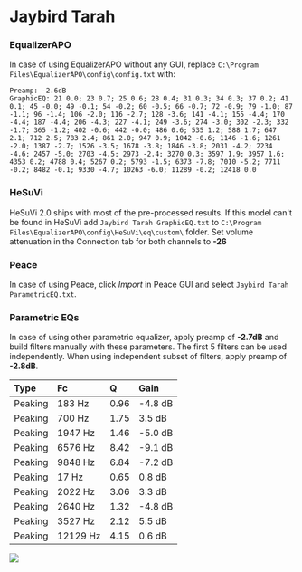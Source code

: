# Jaybird Tarah

### EqualizerAPO
In case of using EqualizerAPO without any GUI, replace `C:\Program Files\EqualizerAPO\config\config.txt`
with:
```
Preamp: -2.6dB
GraphicEQ: 21 0.0; 23 0.7; 25 0.6; 28 0.4; 31 0.3; 34 0.3; 37 0.2; 41 0.1; 45 -0.0; 49 -0.1; 54 -0.2; 60 -0.5; 66 -0.7; 72 -0.9; 79 -1.0; 87 -1.1; 96 -1.4; 106 -2.0; 116 -2.7; 128 -3.6; 141 -4.1; 155 -4.4; 170 -4.4; 187 -4.4; 206 -4.3; 227 -4.1; 249 -3.6; 274 -3.0; 302 -2.3; 332 -1.7; 365 -1.2; 402 -0.6; 442 -0.0; 486 0.6; 535 1.2; 588 1.7; 647 2.1; 712 2.5; 783 2.4; 861 2.0; 947 0.9; 1042 -0.6; 1146 -1.6; 1261 -2.0; 1387 -2.7; 1526 -3.5; 1678 -3.8; 1846 -3.8; 2031 -4.2; 2234 -4.6; 2457 -5.0; 2703 -4.5; 2973 -2.4; 3270 0.3; 3597 1.9; 3957 1.6; 4353 0.2; 4788 0.4; 5267 0.2; 5793 -1.5; 6373 -7.8; 7010 -5.2; 7711 -0.2; 8482 -0.1; 9330 -4.7; 10263 -6.0; 11289 -0.2; 12418 0.0
```

### HeSuVi
HeSuVi 2.0 ships with most of the pre-processed results. If this model can't be found in HeSuVi add
`Jaybird Tarah GraphicEQ.txt` to `C:\Program Files\EqualizerAPO\config\HeSuVi\eq\custom\` folder.
Set volume attenuation in the Connection tab for both channels to **-26**

### Peace
In case of using Peace, click *Import* in Peace GUI and select `Jaybird Tarah ParametricEQ.txt`.

### Parametric EQs
In case of using other parametric equalizer, apply preamp of **-2.7dB** and build filters manually
with these parameters. The first 5 filters can be used independently.
When using independent subset of filters, apply preamp of **-2.8dB**.

| Type    | Fc       |    Q | Gain    |
|:--------|:---------|:-----|:--------|
| Peaking | 183 Hz   | 0.96 | -4.8 dB |
| Peaking | 700 Hz   | 1.75 | 3.5 dB  |
| Peaking | 1947 Hz  | 1.46 | -5.0 dB |
| Peaking | 6576 Hz  | 8.42 | -9.1 dB |
| Peaking | 9848 Hz  | 6.84 | -7.2 dB |
| Peaking | 17 Hz    | 0.65 | 0.8 dB  |
| Peaking | 2022 Hz  | 3.06 | 3.3 dB  |
| Peaking | 2640 Hz  | 1.32 | -4.8 dB |
| Peaking | 3527 Hz  | 2.12 | 5.5 dB  |
| Peaking | 12129 Hz | 4.15 | 0.6 dB  |

![](https://raw.githubusercontent.com/jaakkopasanen/AutoEq/master/results/rtings/sbaf-serious/Jaybird%20Tarah/Jaybird%20Tarah.png)